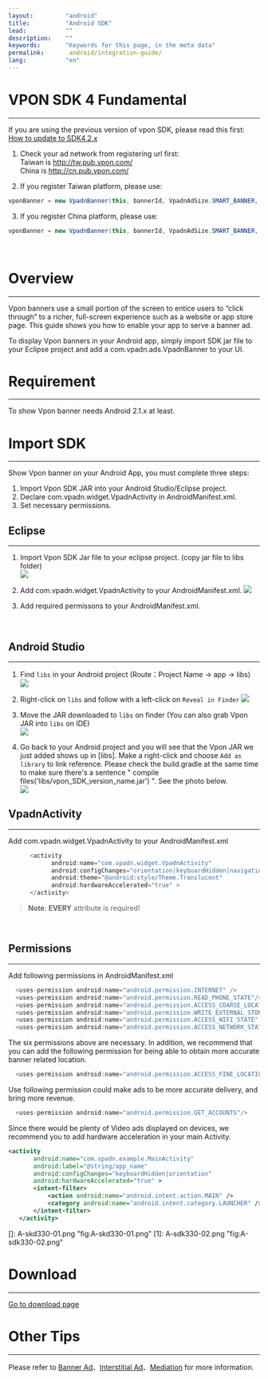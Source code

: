 ```yaml
---
layout:         "android"
title:          "Android SDK"
lead:           ""
description:    ""
keywords:       "Keywords for this page, in the meta data"
permalink:       android/integration-guide/
lang:           "en"
---
```

# VPON SDK 4 Fundamental
----
If you are using the previous version of vpon SDK, please read this first: [How to update to SDK4.2.x]({{site.baseurl}}/latest-news/update-to-SDK4_2_x/)

1. Check your ad network from registering url first:<br>
Taiwan is <http://tw.pub.vpon.com/>  
China  is <http://cn.pub.vpon.com/>  

2. If you register Taiwan platform, please use:

```Java
vponBanner = new VpadnBanner(this, bannerId, VpadnAdSize.SMART_BANNER, "TW");
```

3. If you register China platform, please use:

```java
vponBanner = new VpadnBanner(this, bannerId, VpadnAdSize.SMART_BANNER, "CN");
```
<br>

# Overview
--------
Vpon banners use a small portion of the screen to entice users to “click
through” to a richer, full-screen experience such as a website or app
store page. This guide shows you how to enable your app to serve a
banner ad.

To display Vpon banners in your Android app, simply import SDK jar file
to your Eclipse project and add a com.vpadn.ads.VpadnBanner to your UI.

# Requirement
-----------
To show Vpon banner needs Android 2.1.x at least.

# Import SDK
----------

Show Vpon banner on your Android App, you must complete three steps:  

1.  Import Vpon SDK JAR into your Android Studio/Eclipse project.
2.  Declare com.vpadn.widget.VpadnActivity in AndroidManifest.xml.
3.  Set necessary permissions.

## Eclipse
---
1. Import Vpon SDK Jar file to your eclipse  project. (copy jar file to
libs folder)  
![]({{site.imgurl}}//A-sdk330-01.png)

2. Add com.vpadn.widget.VpadnActivity to your AndroidManifest.xml.
![]({{site.imgurl}}/A-sdk330-02.png)

3. Add required permissons to your AndroidManifest.xml.  
<br>


## Android Studio
---
1. Find `libs` in your Android project (Route：Project Name -&gt; app
-&gt; libs)
![]({{site.imgurl}}/ProjectLibFolder.jpg)


2. Right-click on `libs` and follow with a left-click on `Reveal in Finder`
![]({{site.imgurl}}/DropJarFileToLibFolder.jpg)


3. Move the JAR downloaded to `libs` on finder (You can also grab Vpon JAR into `libs` on IDE)  
![]({{site.imgurl}}/MainInterface.jpg)



4. Go back to your Android project and you will see that the Vpon JAR we just added shows up in [libs]. Make a right-click and choose `Add as library` to link reference. Please check the build.gradle at the same time to make sure there's a sentence " compile files('libs/vpon_SDK_version_name.jar') ". See the photo below.  
![]({{site.imgurl}}/ModifyBuildGradle.jpg)

## VpadnActivity
---
Add com.vpadn.widget.VpadnActivity to your AndroidManifest.xml

``` java
      <activity
            android:name="com.vpadn.widget.VpadnActivity"
            android:configChanges="orientation|keyboardHidden|navigation|keyboard|screenLayout|uiMode|screenSize|smallestScreenSize"
            android:theme="@android:style/Theme.Translucent"
            android:hardwareAccelerated="true" >
      </activity>
```
> **Note**: **EVERY** attribute is required!

<br>

## Permissions
---
Add following permissions in AndroidManifest.xml

```java
  <uses-permission android:name="android.permission.INTERNET" />
  <uses-permission android:name="android.permission.READ_PHONE_STATE"/>
  <uses-permission android:name="android.permission.ACCESS_COARSE_LOCATION"/>
  <uses-permission android:name="android.permission.WRITE_EXTERNAL_STORAGE" />
  <uses-permission android:name="android.permission.ACCESS_WIFI_STATE" />
  <uses-permission android:name="android.permission.ACCESS_NETWORK_STATE"/>
```
The six permissions above are necessary. In addition, we recommend that you can add the following permission for being able to obtain more accurate banner related location.  

```java
  <uses-permission android:name="android.permission.ACCESS_FINE_LOCATION"/>
```
Use following permission could make ads to be more accurate delivery,
and bring more revenue.

```java
  <uses-permission android:name="android.permission.GET_ACCOUNTS"/>
```

Since there would be plenty of Video ads displayed on devices, we
recommend you to add hardware acceleration in your main Activity.

```xml
<activity
       android:name="com.vpadn.example.MainActivity"
       android:label="@string/app_name"
       android:configChanges="keyboardHidden|orientation"
       android:hardwareAccelerated="true" >
       <intent-filter>
           <action android:name="android.intent.action.MAIN" />
           <category android:name="android.intent.category.LAUNCHER" />
       </intent-filter>
   </activity>
```
  []: A-skd330-01.png "fig:A-skd330-01.png"
  [1]: A-sdk330-02.png "fig:A-sdk330-02.png"


# Download
---
[Go to download page]({{site.baseurl}}/android/download)

# Other Tips
---
Please refer to [Banner Ad](../banner)、[Interstitial Ad](../Interstitial)、[Mediation](../mediation) for more information.

